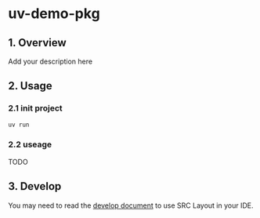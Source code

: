 # uv-demo-pkg

## 1. Overview

Add your description here

## 2. Usage

### 2.1 init project

```bash
uv run
```

### 2.2 useage

TODO

## 3. Develop

You may need to read the [develop document](./docs/development.md) to use SRC Layout in your IDE.
